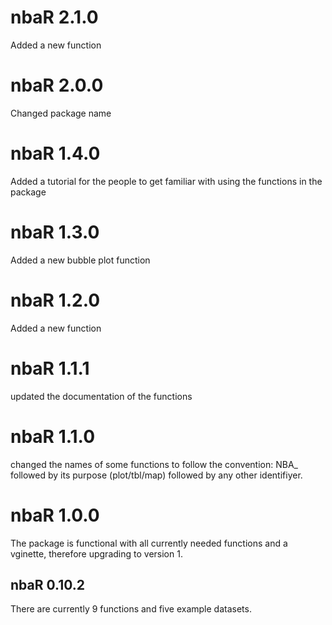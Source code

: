 # nbaR 2.1.0
Added a new function

# nbaR 2.0.0
Changed package name

# nbaR 1.4.0
Added a tutorial for the people to get familiar with using the functions in the package

# nbaR 1.3.0
Added a new bubble plot function

# nbaR 1.2.0
Added a new function

# nbaR 1.1.1
updated the documentation of the functions

# nbaR 1.1.0
changed the names of some functions to follow the convention: NBA_ followed by its purpose (plot/tbl/map) followed by any other identifiyer.

# nbaR 1.0.0

The package is functional with all currently needed functions and a vginette, therefore upgrading to version 1. 

## nbaR 0.10.2

There are currently 9 functions and five example datasets.
